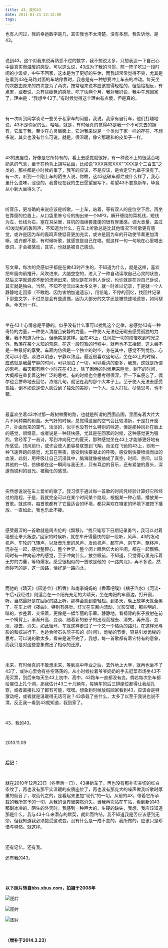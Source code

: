 ```yaml
---
title: 43、我的43
date: 2011-01-21 22:12:00
tags:
---
```






也有人问过，我的幸运数字是几，其实我也不太清楚，没有多想，我告诉他，是43。

&nbsp;



说到43，这个对我来说再熟悉不过的数字，我不想说太多，只想表达一下自己心中最真实而温暖的感受。可以这么说，43成为了我的习惯，前一阵子吃过一段时间的小饭桌，中午不回家，这本是为了更好的午休，而我却常常觉得不爽，尤其是在看到43在马路对面的车站停靠时，我总是有一种想要冲上车去的冲动。每天坐的次数由原来的四次变为了两次，按常理来说本应该觉得轻松的，但恰恰相反，有点累，或者说，总有些疲惫的感觉。吃了快两个月，我对我妈说，我中午想回家了，理由是：“我想坐43了。”有时候觉得这个理由有点傻，但是真的。

&nbsp;



有一次听到同学谈论一些关于私家车的问题，我说，我家有自行车，他们打趣地说，43不是你家的么，哈哈，就是，有时候真的觉得43是我一个不可失去的拥有，它属于我，至少在心灵层面上，它对我来说是一个类似于家一样的存在，不想多说，其实也没有什么可说，就是，很温暖，像它那暖和的皮垫子一样。

&nbsp;



43的皮座位，好像是它所特有的，看上去感觉就很好，有一种说不上的很适合喝奶茶的气息，至于在椅背上胡写乱画，比如说“XXX喜欢XXX”“XXX是个二百五”之类的，那些都是小时候的事了，我写的应该，不是应该，是肯定早九辈子没有了。有一次，听到一个刚上车的陌生人说，你瞧，这43这破车都烂成什么样了，我心里什么滋味，涩涩的。我曾经在我的生日愿望里写下，希望43不要换新车，毕竟从小到大坐得久了。

&nbsp;



听音乐，更准确的来说应该是听歌。一上车，站着，等有双人的座位空下后，再坐在靠窗的位置上，从口袋里笨兮兮的掏出来一个MP3，解开缠绕的耳机线，短线为左，长线为右，塞在耳朵里，耳机的海绵套蓬蓬的很有厚重感。调大音量，盖过43发动机的轰鸣声，不知道为什么，在车上听歌总是比其他情况下听歌更有感觉，或许是因为车的轰鸣声使低音更加充实，或许是因为车的开动使节奏更加清晰，或许都不是，有时候听歌，就感觉是自己在唱，就这样一句一句地在心里唱出歌词，才会被感动，其实，也就是被自己感动。

&nbsp;



写文章，每次的灵感似乎都是在做43时产生的，不知道为什么，就是这样，喜欢把车窗向前推开，风吹进来，大脑空空的，进入了一种自动读取自己心灵的状态，然后文字就源源不断的流淌出来，貌似是在对别人诉说，也许就是在对自己诉说，其实就是独白。当然，不知不觉流出来太多文字，就一时难以记录，于是就一个人静静地走回家（不敢跑、因为害怕加速遗忘），用铅笔，不停的回忆，找回并记录下那些文字，不过总是会有些遗憾，因为大部分的文字还是被快速地遗忘，如同褪色，今天也一样。

&nbsp;



坐在43上心情总是平静的。似乎没有什么事可以扰乱这个定律，总感觉43有一种奇特的力量，一种使人清醒且安静的力量，一种使人无法也无暇去感受孤独的力量。我不知道为什么，但确实是这样。坐在43上，任风把一切的烦恼吹到时光之外，散落在某个未知的荒原，在这一段短暂的行程中，就再也不去拾起，这未尝不是一种最好的享受。车厢内仿佛是一个独立的时空，身在其中，感觉不到忧伤，心灵可以小憩。淡泊以明志，宁静以致远，最近很喜欢这句话，坐在43上的时候，应该就是我最宁静的时间，可以淡泊了一切，可以看清的更多，我想，这就是所谓的思考。每天都有两个小时花在43上，除了困倦的时候用来睡觉，剩下的时间，大概都在重复着这种广泛的思考。有的时候也会思考得很深，但一下车便忘了，偶尔也会拼命地去回忆，浓缩几句，就记在我的那个大本子上。至于使人无法去感受孤独，倒不如说是使人感受到了独处的美妙，一个人，没人打扰，尽情思考，也不错。

&nbsp;



最喜欢坐着43冲过那一段树林旁的路，也就是所谓的西固苗圃，里面有着大片大片不同种类的树苗。天气好的时候，总觉得这里的空气会比较清新，于是打开窗户，扑面而来的空气，淡淡的，似乎也没有什么特别的味道，但是那种风扑在脸上的感觉，很惬意，或者说是一种轻快感，尤其是在回家的时候，这种感觉更为强烈。曾经写了一首诗，写到冲向死亡的夏天，那种感觉坐在43上才能够更好地有所感受。顶风前行，或许会使人更容易联想到飞翔，而坐在飞驰的43上，则有一种飞速奔跑的感觉，尤其在黑夜，感受到快要凝止的呼吸，感受到快要喷涌而出的血液，此刻，用呼吸让自己沉浸其中，脑海就像被抽成了真空，时间、空间，以及其他的一切，仿佛都在这一瞬间与我无关，只有耳边的音乐，还有紧皱的眉头，深邃而锐利的目光。被融化的感觉。

&nbsp;



突然想说说在车上爱听的歌了。我习惯于通过每一首歌的时间凭经验计算好它所经过的路程，于是，我就完全可以在某个时间某个路段，根据某一种心情，播放某一首歌。就这样，每首歌都有了它最适合的环境，都只喜欢在特定的环境下被按下播放。一直如此，我也乐此不疲。

&nbsp;



感受最深的一首歌就是周杰伦的《飘移》。“找只笔写下日期记录勇气，我可以对着墙壁让拳头叛逆。”回家的时候听，就在车开得最快的那一段听，风声、43的发动机声、车轮的飞转声，以及音乐里的风声、发动机声、超车声、刹车声、飘移声，混杂在一起，感觉整颗心、整个世界、整个闭上眼后偌大的空间，都在一起飘移。同时有一种向前冲的感觉，至于冲向什么，放空眼前，不知道，只觉得心里充斥着无穷的力量，等待爆发。感受很相似的一首歌是他的《一路向北》，再不多说，然而碰巧的是，这一段路，恰好是一路向北。

&nbsp;



而他的《晴天》《园游会》《稻香》和南拳妈妈的《香草吧噗》《橘子汽水》《河流•午后•我经过》则适合在一个阳光充足的大晴天，坐在向阳的车窗边，打开窗，听。当然最好是在回家的路上听，那样会感到更轻松。到冬天，晚上放学天就全黑了，在车上听《夜曲》，特别有感觉。灯光在车厢内流动，光影交错，那些明的、暗的，参差着、交织着，更像是一幅华丽的乐章。静静地，看椅背的影子投射在前一个椅背上，渐渐升高、变淡、随着新的影子的出现而褪去、消失，再升高、变淡、褪去、消失，如此循环，车就这样走过了一个又一个橘色的路灯。在这样光与影的和弦进行下，也适合听石头剪子布的《时间》，诡秘的节奏，容易引发诡秘的思考。可以说的歌太多，看来是说不完了，我想，每一首歌都有着它特有的意象，而我只是对这些意象做出了相似的还原。

&nbsp;

未来，有时候真的不敢想未来，等到高中毕业之后，去外地上大学，就再也坐不了43了，或许心里会有些空荡荡的。从小时候拉着爷爷奶奶的手去逛菜市场坐43不用买票，到后来每天坐43上初中、高中，43路车一直都没有变。倘若每次坐车都给座位上扎个洞，那我估计43二十几辆车，每辆车的后三排座位都得让我给扎穿，或者直接扎没了都有可能，嘿嘿。想象到时候放假回家看到43，应该会是特激动吧，或者就是温暖得无话可说？43承载了些什么，太多了以至于我说也说不清，反正我一看到43就知道，我到家了。

&nbsp;



43，我的43。

 &nbsp;

2010.11.09



&nbsp;







**后记：**

 &nbsp;

就在2010年12月23日（冬至后一日），43换新车了。再也没有那朴实亲切的红白条纹了，再也没有那平实温暖的皮质座位了，再也没有那庞大的噪声做我听歌时厚重的低音了，取而代之的，是看起来更加“现代”的一切。从前的43，带着它所承载的我所寄予的一切，从我的世界里突然消失。当我再次站在车站，看到新的43那副冰冷的、陌生的外壳时，我感到一种巨大的、生硬的缺失，我想，我应该知道那是什么，我与43十年来潜存的默契，就此而终结。我不知道我是否应该感到无奈，但我知道我必须接受这改变。没有什么是一成不变的，我所做的，应该只是珍惜与释然。就这样。

&nbsp;




还有记忆。还有我。

还有我的43。

​                                                                                    

 &nbsp;






**以下照片转自bbs.xbus.com，拍摄于2008年**


![图片](http://r.photo.store.qq.com/psb?/dab198f8-463e-4f73-82ef-fd284ba9efd6/FIs0i8LPtlRwHrfAzExmRxAhWsbTWqkdUeM50ccxYgw!/o/dPIJ3pNhDwAA&bo=VQOAAigEHgMBAMI!)


![图片](http://r.photo.store.qq.com/psb?/dab198f8-463e-4f73-82ef-fd284ba9efd6/FNt0KU0ctZt4XMKKzdG80C7eIYUG8Hm69K2MCid5RCE!/o/dE*MeZTvDwAA&bo=VQOAAigEHgMBAMI!)


![图片](http://r.photo.store.qq.com/psb?/dab198f8-463e-4f73-82ef-fd284ba9efd6/U9REdct*qSXCb7REH2rKUwg9py6NXCx9BKQz1FHAg.A!/o/dDGC1pNZDwAA&bo=VQOAAigEHgMBAMI!)

&nbsp;

**（增补于2014.3.23）** 

